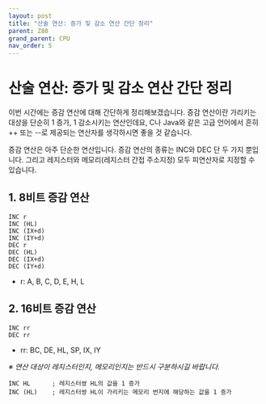 ```yaml
---
layout: post
title: "산술 연산: 증가 및 감소 연산 간단 정리"
parent: Z80
grand_parent: CPU
nav_order: 5
---
```


# 산술 연산: 증가 및 감소 연산 간단 정리

이번 시간에는 증감 연산에 대해 간단하게 정리해보겠습니다. 증감 연산이란 가리키는 대상을 단순히 1 증가, 1 감소시키는 연산인데요, C나 Java와 같은 고급 언어에서 흔히 ++ 또는 --로 제공되는 연산자를 생각하시면 좋을 것 같습니다.  
  
증감 연산은 아주 단순한 연산입니다. 증감 연산의 종류는 INC와 DEC 단 두 가지 뿐입니다. 그리고 레지스터와 메모리(레지스터 간접 주소지정) 모두 피연산자로 지정할 수 있습니다.  
  

## 1. 8비트 증감 연산
```
INC r
INC (HL)
INC (IX+d)
INC (IY+d)
DEC r
DEC (HL)
DEC (IX+d)
DEC (IY+d)
```
* r: A, B, C, D, E, H, L

## 2. 16비트 증감 연산
```
INC rr
DEC rr
```
* rr: BC, DE, HL, SP, IX, IY  

*※ 연산 대상이 레지스터인지, 메모리인지는 반드시 구분하시길 바랍니다.*  
```
INC HL      ; 레지스터쌍 HL의 값을 1 증가
INC (HL)    ; 레지스터쌍 HL이 가리키는 메모리 번지에 해당하는 값을 1 증가
```
